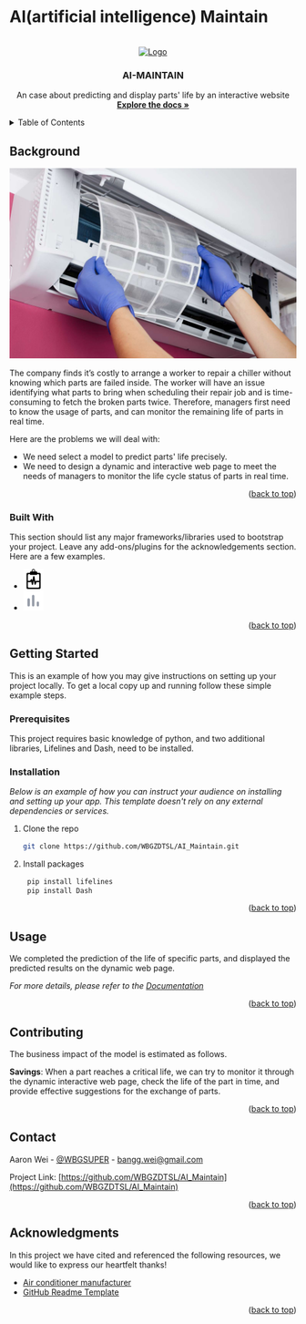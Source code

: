 # AI(artificial intelligence) Maintain
<a name="readme-top"> </a>


<!-- PROJECT LOGO -->
<br />
<div align="center">
  <a href="https://github.com/WBGZDTSL/AI_Maintain">
    <img src="C:\Users\jweiban\OneDrive - Johnson Controls\Documents\GitHub\AI_Maintain\Pic\Readme_image\repair.png" alt="Logo" width="80" height="80">
  </a>

  <h3 align="center">AI-MAINTAIN</h3>

  <p align="center">
    An case about  predicting and display parts' life by an interactive website
    <br />
    <a href="https://github.com/WBGZDTSL/AI_Maintain/tree/main/Document"><strong>Explore the docs »</strong></a>
    <br />
  </p>
</div>

<!-- TABLE OF CONTENTS -->
<details>
  <summary>Table of Contents</summary>
  <ol>
    <li>
      <a href="#background">Background</a>
      <ul>
        <li><a href="#built-with">Built With</a></li>
      </ul>
    </li>
    <li>
      <a href="#getting-started">Getting Started</a>
      <ul>
        <li><a href="#prerequisites">Prerequisites</a></li>
        <li><a href="#installation">Installation</a></li>
      </ul>
    </li>
    <li><a href="#usage">Usage</a></li>
    <li><a href="#contributing">Contributing</a></li>
    <li><a href="#contact">Contact</a></li>
    <li><a href="#acknowledgments">Acknowledgments</a></li>
  </ol>
</details>



<!-- ABOUT THE PROJECT -->
## Background

[<img alt="Air Conditioner Maintenance" src="Pic/Readme_image/Air Conditioner Maintenance.jpg"/>](https://www.penguincool.com/wp-content/uploads/2018/12/63086869_m.jpg)

The company finds it’s costly to arrange a worker to repair a chiller without knowing which parts are failed inside. The worker will have an issue identifying what parts to bring when scheduling their repair job and is time-consuming to fetch the broken parts twice. Therefore, managers first need to know the usage of parts, and can monitor the remaining life of parts in real time.

Here are the problems we will deal with:
* We need select a model to predict parts' life precisely.
* We need to design a dynamic and interactive web page to meet the needs of managers to monitor the life cycle status of parts in real time.

<p align="right">(<a href="#readme-top">back to top</a>)</p>



### Built With

This section should list any major frameworks/libraries used to bootstrap your project. Leave any add-ons/plugins for the acknowledgements section. Here are a few examples.

* [<img alt="Lifelines" height="35" src="Pic\Readme_image\lifelines.png" width="35"/>][Lifelines-url]
* [<img alt="Dash" height="35" src="Pic\Readme_image\dash-board.png" width="35"/>][Dash-url]


<p align="right">(<a href="#readme-top">back to top</a>)</p>



<!-- GETTING STARTED -->
## Getting Started

This is an example of how you may give instructions on setting up your project locally.
To get a local copy up and running follow these simple example steps.

### Prerequisites

This project requires basic knowledge of python, and two additional libraries, Lifelines and Dash, need to be installed.


### Installation

_Below is an example of how you can instruct your audience on installing and setting up your app. This template doesn't rely on any external dependencies or services._

1. Clone the repo
   ```sh
   git clone https://github.com/WBGZDTSL/AI_Maintain.git
   ```
2. Install packages
   ```pycon
    pip install lifelines
    pip install Dash 
   ```

<p align="right">(<a href="#readme-top">back to top</a>)</p>


<!-- USAGE EXAMPLES -->
## Usage

We completed the prediction of the life of specific parts, and displayed the predicted results on the dynamic web page.

_For more details, please refer to the [Documentation](https://github.com/WBGZDTSL/AI_Maintain/tree/main/Document)_

<p align="right">(<a href="#readme-top">back to top</a>)</p>



<!-- CONTRIBUTING -->
## Contributing

The business impact of the model is estimated as follows.

**Savings**:
When a part reaches a critical life, we can try to monitor it through the dynamic interactive web page, 
check the life of the part in time, and provide effective suggestions for the exchange of parts.

<p align="right">(<a href="#readme-top">back to top</a>)</p>



<!-- CONTACT -->
## Contact

Aaron Wei - [@WBGSUPER](https://twitter.com/WBGSUPER) - bangg.wei@gmail.com

Project Link: [https://github.com/WBGZDTSL/AI_Maintain](https://github.com/WBGZDTSL/AI_Maintain)

<p align="right">(<a href="#readme-top">back to top</a>)</p>



<!-- ACKNOWLEDGMENTS -->
## Acknowledgments

In this project we have cited and referenced the following resources, we would like to express our heartfelt thanks!

* [Air conditioner manufacturer](https://www.asahi.com/ajw/articles/13060517)
* [GitHub Readme Template](https://github.com/othneildrew/Best-README-Template)

<p align="right">(<a href="#readme-top">back to top</a>)</p>



<!-- MARKDOWN LINKS & IMAGES -->
<!-- https://www.markdownguide.org/basic-syntax/#reference-style-links -->
[Lifelines-url]: https://lifelines.readthedocs.io/en/latest/index.html#
[Dash-url]: https://dash.plotly.com/